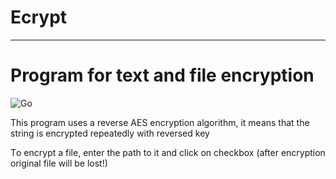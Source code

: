 # Ecrypt
---
# Program for text and file encryption

![Go](https://img.shields.io/badge/go-%2300ADD8.svg?style=for-the-badge&logo=go&logoColor=white)

This program uses a reverse AES encryption algorithm, it means that the string is encrypted repeatedly with reversed key

Тo encrypt a file, enter the path to it and click on checkbox (after encryption original file will be lost!)
 
